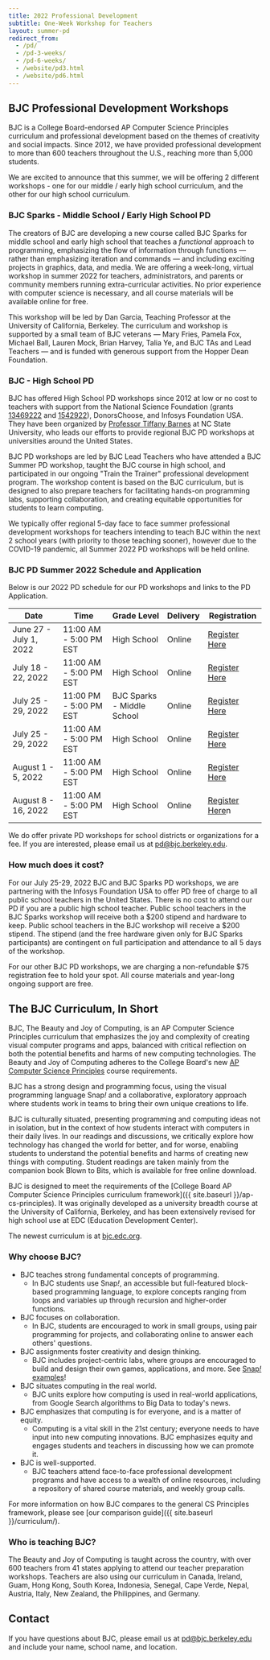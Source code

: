 ```yaml
---
title: 2022 Professional Development
subtitle: One-Week Workshop for Teachers
layout: summer-pd
redirect_from:
  - /pd/
  - /pd-3-weeks/
  - /pd-6-weeks/
  - /website/pd3.html
  - /website/pd6.html
---
```


<!-- TODO: The last redirect URLs are temporary. -->

## BJC Professional Development Workshops

[pd-interest-form-link]: https://bjc.link/BJCinterest2021
[pathfinders-email]: mailto:Pathfinders@infosysfoundationusaevents.org
<!--[pd-app-link]: https://bjc.link/PD2019App. -->
<!-- ## [For Reference Only: 2019 Informational Flyer]({{ site.baseurl }}/documents/bjc-pd-2019-flyer.pdf) -->

BJC is a College Board-endorsed AP Computer Science Principles curriculum and professional development based on the themes of creativity and social impacts. Since 2012, we have provided professional development to more than 600 teachers throughout the U.S., reaching more than 5,000 students.

We are excited to announce that this summer, we will be offering 2 different workshops - one for our middle / early high school curriculum, and the other for our high school curriculum.

<!-- <b>If you are interested in attending our PD in Summer 2021, please complete our [BJC Summer 2021 PD interest form][pd-interest-form-link]. </b> The application will be released Winter 2021, and if you leave us your contact information, we will be able to notify you when it is ready. -->
<!-- Or, if you are ready to apply to our PD workshop, please scroll to the Workshop Schedule below.</b> -->


### BJC Sparks - Middle School / Early High School PD

The creators of BJC are developing a new course called BJC Sparks for middle school and early high school that teaches a <em>functional</em> approach to programming, emphasizing the flow of information through functions — rather than emphasizing iteration and commands — and including exciting projects in graphics, data, and media. We are offering a week-long, virtual workshop in summer 2022 for teachers, administrators, and parents or community members running extra-curricular activities. No prior experience with computer science is necessary, and all course materials will be available online for free.

<!-- We are looking for a cohort of at least 20 teachers who are interested in piloting at least one semester of these new materials with students in the 2021-2022 school year and providing us with feedback to help us revise and improve these materials in exchange for a stipend described below. One of our goals is to produce a curriculum that reaches students traditionally underrepresented in computer science, so BIPOC teachers and teachers of BIPOC students are strongly encouraged to participate and provide feedback about how best we can develop a program to serve BIPOC students. -->

This workshop will be led by Dan Garcia, Teaching Professor at the University of California, Berkeley. The curriculum and workshop is supported by a small team of BJC veterans — Mary Fries, Pamela Fox, Michael Ball, Lauren Mock, Brian Harvey, Talia Ye, and BJC TAs and Lead Teachers — and is funded with generous support from the Hopper Dean Foundation.


### BJC - High School PD

[tiffany]: https://eliza.csc.ncsu.edu/
[nsf-1]: https://nsf.gov/awardsearch/showAward?AWD_ID=1346922
[nsf-2]: https://nsf.gov/awardsearch/showAward?AWD_ID=1542922
[pd-email]: mailto:pd@bjc.berkeley.edu

BJC has offered High School PD workshops since 2012 at low or no cost to teachers with support from the National Science Foundation (grants [13469222][nsf-1] and [1542922][nsf-2]), DonorsChoose, and Infosys Foundation USA. They have been organized by [Professor Tiffany Barnes][tiffany] at NC State University, who leads our efforts to provide regional BJC PD workshops at universities around the United States.

BJC PD workshops are led by BJC Lead Teachers who have attended a BJC Summer PD workshop, taught the BJC course in high school, and participated in our ongoing "Train the Trainer" professional development program. The workshop content is based on the BJC curriculum, but is designed to also prepare teachers for facilitating hands-on programming labs, supporting collaboration, and creating equitable opportunities for students to learn computing.

We typically offer regional 5-day face to face summer professional development workshops for teachers intending to teach BJC within the next 2 school years (with priority to those teaching sooner), however due to the COVID-19 pandemic, all Summer 2022 PD workshops will be held online.

<!-- In 2019, we will offer several 5-day in-person regional workshops. To sign up for email updates when we finalize our 2019 locations, complete our interest form at [{{site.pd_interest_url}}]({{site.pd_interest_url}}). If you are interested in hosting a BJC workshop, or becoming a BJC Lead Teacher, email [pd@bjc.berkeley.edu][pd-email]. -->

### BJC PD Summer 2022 Schedule and Application

[admin-letter]: https://bjc.link/Admin19
[BJC PD 2019 Alternate App]: https://bjc.link/PD2019App-NoUpload
[reg-fee]: https://bjc.link/reg19

Below is our 2022 PD schedule for our PD workshops and links to the PD Application.

<!-- <b>Apps are due by May 31, 2022.</b> -->

<!-- Our Summer 2021 PD Application will be released this Winter 2021, but in the meantime, leave us your contact information on our [BJC Summer 2021 PD Interest Form][pd-interest-form-link] so we can let you know when details are released. -->

<!-- ## Summer PD Schedule -->

<!-- Thanks to the generosity of [Infosys Foundation USA][infosys], BJC will offer **FREE BJC Computer Science Professional Development** for **80 teachers** at the [Pathfinders Summer Institute][pathfinders] on **July 19-24, 2020** all online. Funds from Infosys matched funds from schools, districts, and individual donations to make it possible for teachers to attend at no cost. Find more information and access the application at the [Pathfinders website][pathfinders-app-link]. The Pathfinders application is due June 5, 2020. -->

<!-- Tuition, travel, boarding and lodging was provided. -->

[pathfinders-app-link]: http://www.infosys.org/infosys-foundation-usa/pathfinders/summer/Pages/index.aspx

<!-- We also will be holding **regional workshops** in the following locations: -->

<table class="table table-striped table-bordered">
<thead>
  <tr>
    <th scope ="col">Date</th>
    <th scope ="col">Time</th>
    <th scope ="col">Grade Level</th>
    <th scope ="col">Delivery</th>
    <th scope ="col">Registration</th>
  </tr>
</thead>
<tbody>
  <tr>
    <td>June 27 - July 1, 2022</td>
    <td>11:00 AM - 5:00 PM EST</td>
    <td>High School</td>
    <td>Online</td>
    <td><a href="https://bjc.link/bjcpd22">Register Here</a></td>
  </tr>
  <tr>
    <td>July 18 - 22, 2022</td>
    <td>11:00 AM - 5:00 PM EST</td>
    <td>High School</td>
    <td>Online</td>
    <td><a href="https://bjc.link/bjcpd22">Register Here</a></td>
  </tr>
  <tr>
    <td>July 25 - 29, 2022</td>
    <td>11:00 PM - 5:00 PM EST</td>
    <td>BJC Sparks - Middle School</td>
    <td>Online</td>
    <td><a href="https://bjc.link/pdapp22">Register Here</a></td>
  </tr>
  <tr>
    <td>July 25 - 29, 2022</td>
    <td>11:00 AM - 5:00 PM EST</td>
    <td>High School</td>
    <td>Online</td>
    <td><a href="https://bjc.link/pdapp22">Register Here</a></td>
  </tr>
  <tr>
    <td>August 1 - 5, 2022</td>
    <td>11:00 AM - 5:00 PM EST</td>
    <td>High School</td>
    <td>Online</td>
    <td><a href="https://bjc.link/bjcpd22">Register Here</a></td>
  </tr>
  <tr>
    <td>August 8 - 16, 2022</td>
    <td>11:00 AM - 5:00 PM EST</td>
    <td>High School</td>
    <td>Online</td>
    <td><a href="https://bjc.link/bjcpd22">Register Here</a>n</td>
  </tr>  
 </tbody>
</table>

We do offer private PD workshops for school districts or organizations for a fee. If you are interested, please email us at [pd@bjc.berkeley.edu](mailto:pd@bjc.berkeley.edu).

<!--**NC and SC teachers ONLY**: Continuing in 2019, NC State University and The Citadel partnered to offer PD on integrated project-based lessons that integrate computational thinking, BJC-style, into STEM courses for middle and high school. One large 5-day workshop was offered in Charleston, SC June 24-28. For more information, please email us at [pd@bjc.berkeley.edu][pd-email].-->

[infosys]: https://www.infosys.com/infosys-foundation/
[pathfinders]: https://infy.com/Pathfinders


<!--Scroll up to our schedule of PDs this Summer 2020 to apply!-->

<!--There are three steps to apply: -->

<!--1. Follow the instructions at [https://bjc.link/Admin19][admin-letter] to prepare an Administrator Support Letter that you can upload/send. -->

<!--2. Complete the BJC PD Summer 2019 Application at [https://bjc.link/PD2019App][pd-app-link]. Note that this form requires you to upload your resume and admin support letter. If you have problems with this form, please complete our alternate application form at [http://bjc.link/PD2019App-NoUpload][BJC PD 2019 Alternate App] and email your resume and support letter to pd@bjc.berkeley.edu. -->

<!--3. Pay the non-refundable $75 BJC PD registration fee at [https://bjc.link/reg19][reg-fee]. -->

<!--If you are interested in hosting a BJC PD workshop, email pd@bjc.berkeley.edu. -->

<!--To receive updates (but not apply), leave your name with us on our [2019 PD Interest Form](https://bit.ly/pdinterest19). Most of our dates and locations are set, but we welcome you to email us if you would like to host a BJC PD workshop, email [pd@bjc.berkeley.edu][pd-email]. -->


### How much does it cost?

For our July 25-29, 2022 BJC and BJC Sparks PD workshops, we are partnering with the Infosys Foundation USA to offer PD free of charge to all public school teachers in the United States. There is no cost to attend our PD if you are a public high school teacher. Public school teachers in the BJC Sparks workshop will receive both a $200 stipend and hardware to keep. Public school teachers in the BJC workshop will receive a $200 stipend. The stipend (and the free hardware given only for BJC Sparks participants) are contingent on full participation and attendance to all 5 days of the workshop.

For our other BJC PD workshops, we are charging a non-refundable $75 registration fee to hold your spot. All course materials and year-long ongoing support are free.

<!-- For eligible teachers attending our Summer Middle School / Early High School workshop only, we are offering a $1,000 stipend. Participants will receive half of the stipend ($500) for completing the PD and submitting research consents and pre-instruments at the beginning of the academic year. Participants will receive the other half of the stipend ($500) for submitting mid-year instruments and post-instruments at the end of the academic year. -->

<!--Participating teachers may be eligible for reimbursement for reasonable expenses for travel, lodging, and meals.-->

<!-- ### How do I become a BJC Lead Teacher?

If you are a BJC teacher, and would like to prepare to lead BJC workshops, email [pd@bjc.berkeley.edu][pd-email]. Be sure to plan to attend our BJC "Train the Trainer" Lead Teacher workshop on June 26, 2021 from 11:00 AM - 4:00 PM EST online, and one of our online 5-day BJC workshops as a Teaching Assistant (TA). -->

## The BJC Curriculum, In Short

BJC, The Beauty and Joy of Computing, is an AP Computer Science Principles curriculum that emphasizes the joy and complexity of creating visual computer programs and apps, balanced with critical reflection on both the potential benefits and harms of new computing technologies. The Beauty and Joy of Computing adheres to the College Board's new [AP Computer Science Principles](https://advancesinap.collegeboard.org/stem/computer-science-principles) course requirements.

BJC has a strong design and programming focus, using the visual programming language Snap<em>!</em> and a collaborative, exploratory approach where students work in teams to bring their own unique creations to life.

BJC is culturally situated, presenting programming and computing ideas not in isolation, but in the context of how students interact with computers in their daily lives. In our readings and discussions, we critically explore how technology has changed the world for better, and for worse, enabling students to understand the potential benefits and harms of creating new things with computing. Student readings are taken mainly from the companion book Blown to Bits, which is available for free online download.

BJC is designed to meet the requirements of the [College Board AP Computer Science Principles curriculum framework]({{ site.baseurl }}/ap-cs-principles). It was originally developed as a university breadth course at the University of California, Berkeley, and has been extensively revised for high school use at EDC (Education Development Center).

The newest curriculum is at [bjc.edc.org](https://bjc.edc.org).

### Why choose BJC?

*   BJC teaches strong fundamental concepts of programming.
    *   In BJC students use Snap<em>!</em>, an accessible but full-featured block-based programming language, to explore concepts ranging from loops and variables up through recursion and higher-order functions.
*   BJC focuses on collaboration.
    *   In BJC, students are encouraged to work in small groups, using pair programming for projects, and collaborating online to answer each others' questions.
*   BJC assignments foster creativity and design thinking.
    *   BJC includes project-centric labs, where groups are encouraged to build and design their own games, applications, and more. See [Snap<em>!</em> examples](https://snap.berkeley.edu)!
*   BJC situates computing in the real world.
    *   BJC units explore how computing is used in real-world applications, from Google Search algorithms to Big Data to today's news.
*   BJC emphasizes that computing is for everyone, and is a matter of equity.
    *   Computing is a vital skill in the 21st century; everyone needs to have input into new computing innovations. BJC emphasizes equity and engages students and teachers in discussing how we can promote it.
*   BJC is well-supported.
    *   BJC teachers attend face-to-face professional development programs and have access to a wealth of online resources, including a repository of shared course materials, and weekly group calls.

For more information on how BJC compares to the general CS Principles framework, please see [our comparison guide]({{ site.baseurl }}/curriculum/).

### Who is teaching BJC?

The Beauty and Joy of Computing is taught across the country, with over 600 teachers from 41 states applying to attend our teacher preparation workshops. Teachers are also using our curriculum in Canada, Ireland, Guam, Hong Kong, South Korea, Indonesia, Senegal, Cape Verde, Nepal, Austria, Italy, New Zealand, the Philippines, and Germany.

## Contact

If you have questions about BJC, please email us at [pd@bjc.berkeley.edu](mailto:pd@bjc.berkeley.edu) and include your name, school name, and location.
